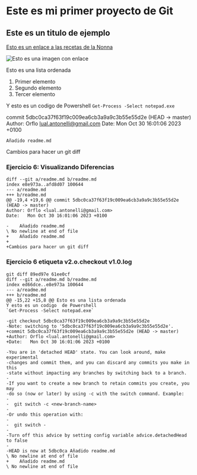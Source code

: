 # Este es mi primer proyecto de Git

## Este es un titulo de ejemplo

[Esto es un enlace a las recetas de la Nonna](https://lanonnarecipes.onrender.com/)

![Esto es una imagen con enlace](https://hips.hearstapps.com/hmg-prod/images/hand-dipping-turkish-flatbread-into-hummus-royalty-free-image-1637582505.jpg?crop=1xw:0.49976xh;center,top&resize=1200:*)

Esto es una lista ordenada

1. Primer elemento
2. Segundo elemento
3. Tercer elemento

Y esto es un codigo  de Powershell
`Get-Process -Select notepad.exe`

commit 5dbc0ca37f63f19c009ea6cb3a9a9c3b55e55d2e (HEAD -> master)
Author: Orflo <lual.antonelli@gmail.com>
Date:   Mon Oct 30 16:01:06 2023 +0100

    Añadido readme.md

Cambios para hacer un git diff

### Ejercicio 6: Visualizando Diferencias

    diff --git a/readme.md b/readme.md
    index e8e973a..afd8d07 100644
    --- a/readme.md
    +++ b/readme.md
    @@ -19,4 +19,6 @@ commit 5dbc0ca37f63f19c009ea6cb3a9a9c3b55e55d2e (HEAD -> master)
    Author: Orflo <lual.antonelli@gmail.com>
    Date:   Mon Oct 30 16:01:06 2023 +0100

    -    Añadido readme.md
    \ No newline at end of file
    +    Añadido readme.md
    +
    +Cambios para hacer un git diff

### Ejercicio 6 etiqueta v2.o.checkout v1.0.log
    git diff 89ed97e 61ee0cf
    diff --git a/readme.md b/readme.md
    index ed66dce..e8e973a 100644
    --- a/readme.md
    +++ b/readme.md
    @@ -15,22 +15,8 @@ Esto es una lista ordenada
    Y esto es un codigo  de Powershell
    `Get-Process -Select notepad.exe`

    -git checkout 5dbc0ca37f63f19c009ea6cb3a9a9c3b55e55d2e
    -Note: switching to '5dbc0ca37f63f19c009ea6cb3a9a9c3b55e55d2e'.
    +commit 5dbc0ca37f63f19c009ea6cb3a9a9c3b55e55d2e (HEAD -> master)
    +Author: Orflo <lual.antonelli@gmail.com>
    +Date:   Mon Oct 30 16:01:06 2023 +0100

    -You are in 'detached HEAD' state. You can look around, make experimental
    -changes and commit them, and you can discard any commits you make in this
    -state without impacting any branches by switching back to a branch.
    -
    -If you want to create a new branch to retain commits you create, you may
    -do so (now or later) by using -c with the switch command. Example:
    -
    -  git switch -c <new-branch-name>
    -
    -Or undo this operation with:
    -
    -  git switch -
    -
    -Turn off this advice by setting config variable advice.detachedHead to false
    -
    -HEAD is now at 5dbc0ca Añadido readme.md
    \ No newline at end of file
    +    Añadido readme.md
    \ No newline at end of file
